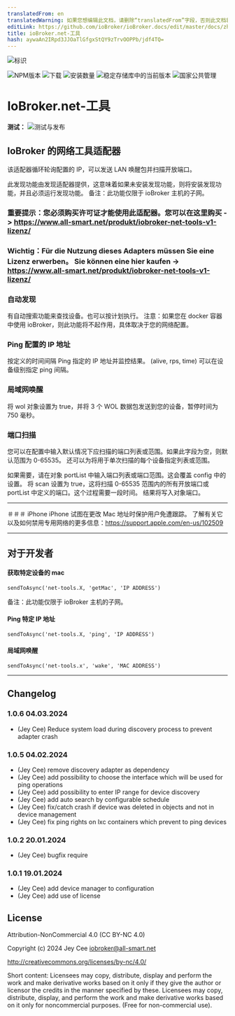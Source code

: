 ```yaml
---
translatedFrom: en
translatedWarning: 如果您想编辑此文档，请删除“translatedFrom”字段，否则此文档将再次自动翻译
editLink: https://github.com/ioBroker/ioBroker.docs/edit/master/docs/zh-cn/adapterref/iobroker.net-tools/README.md
title: ioBroker.net-工具
hash: aywaAn2IRpd3JJOaTlGfgxStQY9zTrvOOPPb/jdf4TQ=
---
```

![标识](../../../en/adapterref/iobroker.net-tools/admin/net-tools.png)

![NPM版本](https://img.shields.io/npm/v/iobroker.net-tools.svg)
![下载](https://img.shields.io/npm/dm/iobroker.net-tools.svg)
![安装数量](https://iobroker.live/badges/net-tools-installed.svg)
![稳定存储库中的当前版本](https://iobroker.live/badges/net-tools-stable.svg)
![国家公共管理](https://nodei.co/npm/iobroker.net-tools.png?downloads=true)

# IoBroker.net-工具
**测试：** ![测试与发布](https://github.com/jey-cee/ioBroker.net-tools/workflows/Test%20and%20Release/badge.svg)

## IoBroker 的网络工具适配器
该适配器循环轮询配置的 IP，可以发送 LAN 唤醒包并扫描开放端口。

此发现功能由发现适配器提供，这意味着如果未安装发现功能，则将安装发现功能，并且必须运行发现功能。
备注：此功能仅限于 ioBroker 主机的子网。

### 重要提示：您必须购买许可证才能使用此适配器。您可以在这里购买 -> https://www.all-smart.net/produkt/iobroker-net-tools-v1-lizenz/
### Wichtig：Für die Nutzung dieses Adapters müssen Sie eine Lizenz erwerben。 Sie können eine hier kaufen -> https://www.all-smart.net/produkt/iobroker-net-tools-v1-lizenz/
### 自动发现
有自动搜索功能来查找设备。也可以按计划执行。
注意：如果您在 docker 容器中使用 ioBroker，则此功能将不起作用，具体取决于您的网络配置。

### Ping 配置的 IP 地址
按定义的时间间隔 Ping 指定的 IP 地址并监控结果。 (alive, rps, time) 可以在设备级别指定 ping 间隔。

### 局域网唤醒
将 wol 对象设置为 true，并将 3 个 WOL 数据包发送到您的设备，暂停时间为 750 毫秒。

### 端口扫描
您可以在配置中输入默认情况下应扫描的端口列表或范围。如果此字段为空，则默认范围为 0-65535。
还可以为将用于单次扫描的每个设备指定列表或范围。

如果需要，请在对象 portList 中输入端口列表或端口范围。这会覆盖 config 中的设置。
将 scan 设置为 true，这将扫描 0-65535 范围内的所有开放端口或 portList 中定义的端口。这个过程需要一段时间。
结果将写入对象端口。

---

＃＃＃ iPhone
iPhone 试图在更改 Mac 地址时保护用户免遭跟踪。
了解有关它以及如何禁用专用网络的更多信息：https://support.apple.com/en-us/102509

---

## 对于开发者
#### 获取特定设备的 mac
`sendToAsync('net-tools.X, 'getMac', 'IP ADDRESS')`

备注：此功能仅限于 ioBroker 主机的子网。

#### Ping 特定 IP 地址
`sendToAsync('net-tools.X, 'ping', 'IP ADDRESS')`

#### 局域网唤醒
`sendToAsync('net-tools.x', 'wake', 'MAC ADDRESS')`

---

## Changelog
<!--
	Placeholder for the next version (at the beginning of the line):
	### **WORK IN PROGRESS**
-->

### 1.0.6 04.03.2024
* (Jey Cee) Reduce system load during discovery process to prevent adapter crash

### 1.0.5 04.02.2024
* (Jey Cee) remove discovery adapter as dependency
* (Jey Cee) add possibility to choose the interface which will be used for ping operations
* (Jey Cee) add possibility to enter IP range for device discovery
* (Jey Cee) add auto search by configurable schedule
* (Jey Cee) fix/catch crash if device was deleted in objects and not in device management
* (Jey Cee) fix ping rights on lxc containers which prevent to ping devices

### 1.0.2 20.01.2024
* (Jey Cee) bugfix require

### 1.0.1 19.01.2024
* (Jey Cee) add device manager to configuration
* (Jey Cee) add use of license

## License
Attribution-NonCommercial 4.0 (CC BY-NC 4.0)

Copyright (c) 2024 Jey Cee <iobroker@all-smart.net>

http://creativecommons.org/licenses/by-nc/4.0/

Short content:
Licensees may copy, distribute, display and perform the work and make derivative works based on it only if they give the author or licensor the credits in the manner specified by these.
Licensees may copy, distribute, display, and perform the work and make derivative works based on it only for noncommercial purposes.
(Free for non-commercial use).